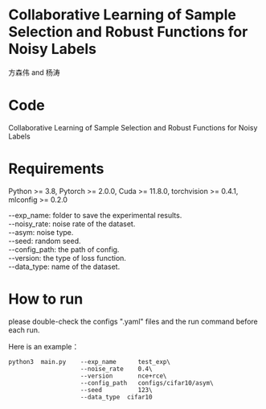 # Collaborative Learning of Sample Selection and Robust Functions for Noisy Labels
方森伟 and 杨涛
# Code
Collaborative Learning of Sample Selection and  Robust Functions for Noisy Labels

# Requirements
Python >= 3.8, Pytorch >= 2.0.0, Cuda >= 11.8.0, torchvision >= 0.4.1, mlconfig >= 0.2.0


--exp_name:  folder to save the experimental results.\
--noisy_rate:  noise rate of the dataset.\
--asym:  noise type.\
--seed:  random seed.\
--config_path:  the path of config.\
--version:  the type of loss function.\
--data_type:  name of the dataset.

# How to run
please double-check the configs ".yaml" files and the run command before each run.

Here is an example：
```
python3  main.py    --exp_name      test_exp\
                    --noise_rate    0.4\
                    --version       nce+rce\
                    --config_path   configs/cifar10/asym\
                    --seed          123\
                    --data_type  cifar10
```
